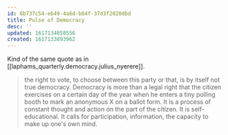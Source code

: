 ```yaml
---
id: 6b737c54-eb49-4a6d-b84f-37d3f2020dbd
title: Pulse of Democracy
desc: ''
updated: 1617134058556
created: 1617133893962
---
```


Kind of the same quote as in [[laphams_quarterly.democracy.julius_nyerere]].

>the right to vote, to choose between this party or that, is by itself
>not true democracy. Democracy is more than a legal right that the
>citizen exercises on a certain day of the year when he enters a tiny
>polling booth to mark an anonymous X on a ballot form. It is a process
>of constant thought and action on the part of the citizen. It is
>self-educational. It calls for participation, information, the capacity
>to make up one's own mind.
